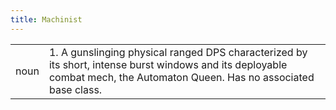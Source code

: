 ```yaml
---
title: Machinist
---
```

| | |
| --- | --- |
| noun | 1.  	A gunslinging physical ranged DPS characterized by its short, intense burst windows and its deployable combat mech, the Automaton Queen. Has no associated base class.	|

